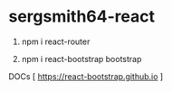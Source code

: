 # sergsmith64-react

1. npm i react-router

2. npm i react-bootstrap bootstrap

DOCs [ https://react-bootstrap.github.io ]